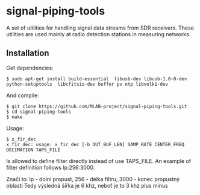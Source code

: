 # signal-piping-tools

A set of utilities for handling signal data streams from SDR receivers.  These utilities are used mainly at radio detection stations in measuring networks. 

## Installation

Get dependencies:

    $ sudo apt-get install build-essential  libusb-dev libusb-1.0-0-dev  python-setuptools  libcfitsio-dev buffer pv ntp libvolk1-dev

And compile:

    $ git clone https://github.com/MLAB-project/signal-piping-tools.git
    $ cd signal-piping-tools
    $ make

Usage: 


    $ x_fir_dec 
    x_fir_dec: usage: x_fir_dec [-b OUT_BUF_LEN] SAMP_RATE CENTER_FREQ DECIMATION TAPS_FILE

Is allowed to define filter directly instead of use TAPS_FILE. An example of filter definition follows lp:256:3000.

Značí to: lp - dolní propust, 256 - délka filtru, 3000 - konec propustný oblasti
Tedy výsledná šířka je 6 khz, neboť je to 3 khz plus mínus
